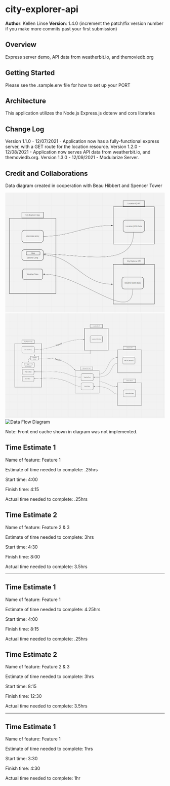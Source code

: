 # city-explorer-api

**Author**: Kellen Linse
**Version**: 1.4.0 (increment the patch/fix version number if you make more commits past your first submission)

## Overview

Express server demo, API data from weatherbit.io, and themoviedb.org
<!-- Provide a high level overview of what this application is and why you are building it, beyond the fact that it's an assignment for this class. (i.e. What's your problem domain?) -->

## Getting Started

Please see the .sample.env file for how to set up your PORT
<!-- What are the steps that a user must take in order to build this app on their own machine and get it running? -->

## Architecture
This application utilizes the Node.js Express.js dotenv and cors libraries
<!-- Provide a detailed description of the application design. What technologies (languages, libraries, etc) you're using, and any other relevant design information. -->

## Change Log

Version 1.1.0 - 12/07/2021 - Application now has a fully-functional express server, with a GET route for the location resource.
Version 1.2.0 - 12/08/2021 - Application now serves API data from weatherbit.io, and themoviedb.org.
Version 1.3.0 - 12/09/2021 - Modularize Server.
<!-- Use this area to document the iterative changes made to your application as each feature is successfully implemented. Use time stamps. Here's an example:

01-01-2001 4:59pm - Application now has a fully-functional express server, with a GET route for the location resource. -->

## Credit and Collaborations

Data diagram created in cooperation with Beau Hibbert and Spencer Tower
<!-- Give credit (and a link) to other people or resources that helped you build this application. -->

![Data Flow Diagram](./README_resources/Data_Flow_Diagram_Lab_2.JPG)
![Data Flow Diagram](./README_resources/DataFlow_v3.1.JPG)
![Data Flow Diagram](./README_resources/DataFlow_v4.JPG)

Note: Front end cache shown in diagram was not implemented.

## Time Estimate 1

Name of feature: Feature 1

Estimate of time needed to complete: .25hrs

Start time: 4:00

Finish time: 4:15

Actual time needed to complete: .25hrs

## Time Estimate 2

Name of feature: Feature 2 & 3

Estimate of time needed to complete: 3hrs

Start time: 4:30

Finish time: 8:00

Actual time needed to complete: 3.5hrs

---

## Time Estimate 1

Name of feature: Feature 1

Estimate of time needed to complete: 4.25hrs

Start time: 4:00

Finish time: 8:15

Actual time needed to complete: .25hrs

## Time Estimate 2

Name of feature: Feature 2 & 3

Estimate of time needed to complete: 3hrs

Start time: 8:15

Finish time: 12:30

Actual time needed to complete: 3.5hrs

---

## Time Estimate 1

Name of feature: Feature 1

Estimate of time needed to complete: 1hrs

Start time: 3:30

Finish time: 4:30

Actual time needed to complete: 1hr
